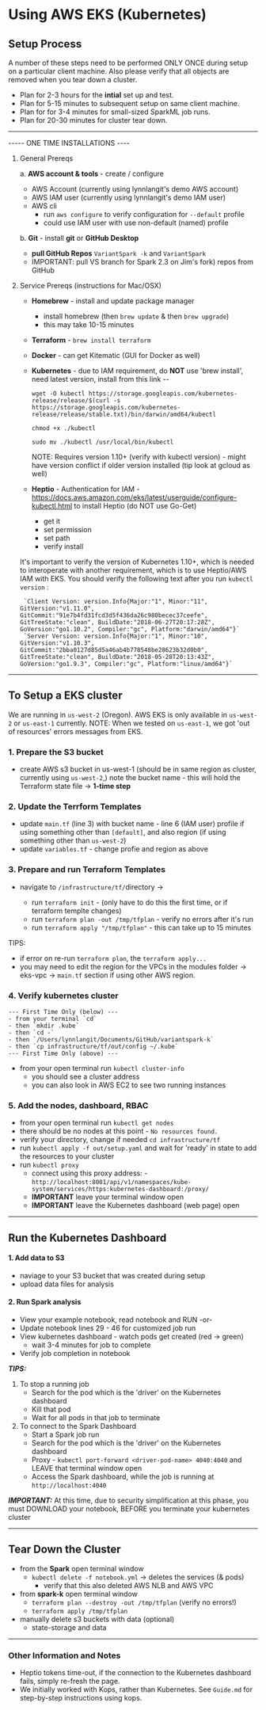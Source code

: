 # Using AWS EKS (Kubernetes)

## Setup Process

A number of these steps need to be performed ONLY ONCE during setup on a particular client machine.  Also please verify that all objects are removed when you tear down a cluster.  

 - Plan for 2-3 hours for the **intial** set up and test.
 - Plan for 5-15 minutes to subsequent setup on same client machine.
 - Plan for for 3-4 minutes for small-sized SparkML job runs.
 - Plan for 20-30 minutes for cluster tear down.

 --- 

----- ONE TIME INSTALLATIONS ----
1. General Prereqs
   
    a. **AWS account & tools** - create / configure
    - AWS Account  (currently using lynnlangit's demo AWS account)
    - AWS IAM user (currently using lynnlangit's demo IAM user)
    - AWS cli 
        - run `aws configure` to verify configuration for `--default` profile
        - could use IAM user with use non-default (named) profile  

    b. **Git** - install **git** or **GitHub Desktop**
    - **pull GitHub Repos** `VariantSpark -k` and `VariantSpark`
    - IMPORTANT: pull VS branch for Spark 2.3 on Jim's fork) repos from GitHub 

2. Service Prereqs (instructions for Mac/OSX)
    - **Homebrew** - install and update package manager
        - install homebrew (then `brew update` & then `brew upgrade`)
        - this may take 10-15 minutes
    - **Terraform** - `brew install terraform`
    - **Docker** - can get Kitematic (GUI for Docker as well)
    - **Kubernetes** - due to IAM requirement, do **NOT** use 'brew install', need latest version, install from this link --  

        `wget -O kubectl https://storage.googleapis.com/kubernetes-release/release/$(curl -s https://storage.googleapis.com/kubernetes-release/release/stable.txt)/bin/darwin/amd64/kubectl`  

        `chmod +x ./kubectl`   
        
        `sudo mv ./kubectl /usr/local/bin/kubectl`  

        NOTE: Requires version 1.10+ (verify with kubectl version) - might have version conflict if older version installed (tip look at gcloud as well)  

    - **Heptio** - Authentication for IAM - https://docs.aws.amazon.com/eks/latest/userguide/configure-kubectl.html to install Heptio (do NOT use Go-Get)
        - get it
        - set permission
        - set path
        - verify install

    It's important to verify the version of Kubernetes 1.10+, which is needed to interoperate with another requirement, which is to use Heptio/AWS IAM with EKS.  You should verify the following text after you run `kubectl version` :   
     
        `Client Version: version.Info{Major:"1", Minor:"11", GitVersion:"v1.11.0",   GitCommit:"91e7b4fd31fcd3d5f436da26c980becec37ceefe", GitTreeState:"clean", BuildDate:"2018-06-27T20:17:28Z", GoVersion:"go1.10.2", Compiler:"gc", Platform:"darwin/amd64"}`
        `Server Version: version.Info{Major:"1", Minor:"10", GitVersion:"v1.10.3",   GitCommit:"2bba0127d85d5a46ab4b778548be28623b32d0b0", GitTreeState:"clean", BuildDate:"2018-05-28T20:13:43Z", GoVersion:"go1.9.3", Compiler:"gc", Platform:"linux/amd64"}`  

-------

## To Setup a EKS cluster

We are running in `us-west-2` (Oregon).  AWS EKS is only available in `us-west-2` or `us-east-1` currently.  NOTE: When we tested on `us-east-1`, we got 'out of resources' errors messages from EKS.

### 1. Prepare the S3 bucket     
- create AWS s3 bucket in us-west-1 (should be in same region as cluster, currently using `us-west-2`,) note the bucket name - this will hold the Terraform state file  -> **1-time step**

### 2. Update the Terrform Templates
- update `main.tf` (line 3) with bucket name - line 6 (IAM user) profile if using something other than `[default]`, and also region (if using something other than `us-west-2`)
 - update `variables.tf` - change profie and region as above

### 3. Prepare and run Terraform Templates
- navigate to `/infrastructure/tf/`directory -> 

    - run `terraform init` - (only have to do this the first time, or if terraform templte changes)
    - run `terraform plan -out /tmp/tfplan` - verify no errors after it's run
    - run `terraform apply "/tmp/tfplan"` - this can take up to 15 minutes

TIPS: 
- if error on re-run `terraform plan`, the `terraform apply...`
 - you may need to edit the region for the VPCs in the modules folder -> eks-vpc -> `main.tf` section if using other AWS region.


### 4. Verify kubernetes cluster
    --- First Time Only (below) ---
    - from your terminal `cd`
    - then `mkdir .kube`
    - then `cd -`
    - then `/Users/lynnlangit/Documents/GitHub/variantspark-k`
    - then `cp infrastructure/tf/out/config ~/.kube`  
    --- First Time Only (above) ---

 - from your open terminal run `kubectl cluster-info` 
    - you should see a cluster address
    - you can also look in AWS EC2 to see two running instances

### 5. Add the nodes, dashboard, RBAC
 - from your open terminal run `kubectl get nodes`
 - there should be no nodes at this point - `No resources found.`
 - verify your directory, change if needed `cd infrastructure/tf`
 - run `kubectl apply -f out/setup.yaml` and wait for 'ready' in state to add the resources to your cluster
 - run `kubectl proxy` 
    - connect using this proxy address:
    -`http://localhost:8001/api/v1/namespaces/kube-system/services/https:kubernetes-dashboard:/proxy/`
    - **IMPORTANT** leave your terminal window open
    - **IMPORTANT** leave the Kubernetes dashboard (web page) open


 -----

## Run the Kubernetes Dashboard

#### 1. Add data to S3
 - naviage to your S3 bucket that was created during setup
 - upload data files for analysis 
#### 2. Run Spark analysis
 - View your example notebook, read notebook and RUN  -or-
 - Update notebook lines 29 - 46 for customized job run 
 - View kubernetes dashboard - watch pods get created (red -> green)
     - wait 3-4 minutes for job to complete
 - Verify job completion in notebook

 ***TIPS:*** 
 1. To stop a running job
    - Search for the pod which is the 'driver' on the Kubernetes dashboard
    - Kill that pod
    - Wait for all pods in that job to terminate
 2. To connect to the Spark Dashboard
    - Start a Spark job run
    - Search for the pod which is the 'driver' on the Kubernetes dashboard
    - Proxy - `kubectl port-forward <driver-pod-name> 4040:4040`
    and LEAVE that terminal window open
    - Access the Spark dashboard, while the job is running at `http://localhost:4040`

***IMPORTANT:*** At this time, due to security simplification at this phase, you must DOWNLOAD your notebook, BEFORE you terminate your kubernetes cluster 

----

## Tear Down the Cluster

- from the **Spark** open terminal window
    - `kubectl delete -f notebook.yml` -> deletes the services (& pods)
        - verify that this also deleted AWS NLB and AWS VPC
- from **spark-k** open terminal window
    - `terraform plan --destroy -out /tmp/tfplan` (verify no errors!)
    - `terraform apply /tmp/tfplan`
- manually delete s3 buckets with data (optional)
    - state-storage and data

-----

### Other Information and Notes
 - Heptio tokens time-out, if the connection to the Kubernetes dashboard fails, simply re-fresh the page.
 - We initially worked with Kops, rather than Kubernetes.  See `Guide.md` for step-by-step instructions using kops.